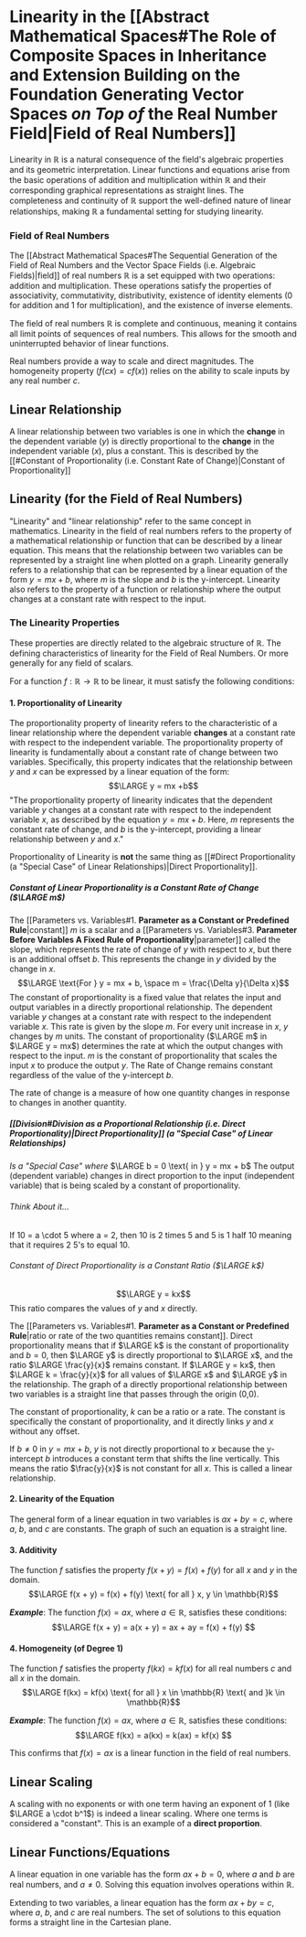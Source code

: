 # Linearity in the [[Abstract Mathematical Spaces#The Role of Composite Spaces in Inheritance and Extension Building on the Foundation Generating Vector Spaces *on Top of* the Real Number Field|Field of Real Numbers]]
Linearity in $\mathbb{R}$ is a natural consequence of the field's algebraic properties and its geometric interpretation. 
	Linear functions and equations arise from the basic operations of addition and multiplication within $\mathbb{R}$ and their corresponding graphical representations as straight lines. 
		The completeness and continuity of $\mathbb{R}$ support the well-defined nature of linear relationships, making $\mathbb{R}$ a fundamental setting for studying linearity.
### Field of Real Numbers
The [[Abstract Mathematical Spaces#The Sequential Generation of the Field of Real Numbers and the Vector Space Fields (i.e. Algebraic Fields)|field]] of real numbers $\mathbb{R}$ is a set equipped with two operations: addition and multiplication. 
	These operations satisfy the properties of associativity, commutativity, distributivity, existence of identity elements (0 for addition and 1 for multiplication), and the existence of inverse elements.

The field of real numbers $\mathbb{R}$ is complete and continuous, meaning it contains all limit points of sequences of real numbers. 
	This allows for the smooth and uninterrupted behavior of linear functions.

Real numbers provide a way to scale and direct magnitudes. 
	The homogeneity property ($f(cx) = cf(x)$) relies on the ability to scale inputs by any real number $c$.
## Linear Relationship
A linear relationship between two variables is one in which the **change** in the dependent variable ($y$) is directly proportional to the **change** in the independent variable ($x$), plus a constant.
	This is described by the [[#Constant of Proportionality (i.e. Constant Rate of Change)|Constant of Proportionality]]
## Linearity (for the Field of Real Numbers)
"Linearity" and "linear relationship" refer to the same concept in mathematics.
	Linearity in the field of real numbers refers to the property of a mathematical relationship or function that can be described by a linear equation.
		This means that the relationship between two variables can be represented by a straight line when plotted on a graph.
			Linearity generally refers to a relationship that can be represented by a linear equation of the form $y = mx + b$, where $m$ is the slope and $b$ is the y-intercept.
				Linearity also refers to the property of a function or relationship where the output changes at a constant rate with respect to the input.
### The Linearity Properties 
These properties are directly related to the algebraic structure of $\mathbb{R}$.
	The defining characteristics of linearity for the Field of Real Numbers.
		Or more generally for any field of scalars.

For a function $f: \mathbb{R} \to \mathbb{R}$ to be linear, it must satisfy the following conditions:
#### 1. Proportionality of Linearity
The proportionality property of linearity refers to the characteristic of a linear relationship where the dependent variable **changes** at a constant rate with respect to the independent variable.
	The proportionality property of linearity is fundamentally about a constant rate of change between two variables.
		Specifically, this property indicates that the relationship between $y$ and $x$ can be expressed by a linear equation of the form:
$$\LARGE y = mx +b$$
"The proportionality property of linearity indicates that the dependent variable $y$ changes at a constant rate with respect to the independent variable $x$, as described by the equation $y=mx+b$. Here, $m$ represents the constant rate of change, and $b$ is the y-intercept, providing a linear relationship between $y$ and $x$."

Proportionality of Linearity is **not** the same thing as [[#Direct Proportionality (a "Special Case" of Linear Relationships)|Direct Proportionality]].
##### Constant of Linear Proportionality is a Constant Rate of Change ($\LARGE m$)
The [[Parameters vs. Variables#1. **Parameter as a Constant or Predefined Rule**|constant]] $m$ is a scalar and a [[Parameters vs. Variables#3. **Parameter Before Variables A Fixed Rule of Proportionality**|parameter]] called the slope, which represents the rate of change of $y$ with respect to $x$, but there is an additional offset $b$.
	This represents the change in $y$ divided by the change in $x$.
$$\LARGE \text{For } y = mx + b, \space m = \frac{\Delta y}{\Delta x}$$
The constant of proportionality is a fixed value that relates the input and output variables in a directly proportional relationship.
	The dependent variable $y$ changes at a constant rate with respect to the independent variable $x$. 
		This rate is given by the slope $m$. 
			For every unit increase in $x$, $y$ changes by $m$ units.
				The constant of proportionality ($\LARGE m$ in $\LARGE y = mx$) determines the rate at which the output changes with respect to the input.
					$m$ is the constant of proportionality that scales the input $x$ to produce the output $y$.
						The Rate of Change remains constant regardless of the value of the y-intercept $b$.

The rate of change is a measure of how one quantity changes in response to changes in another quantity. 
##### [[Division#Division as a Proportional Relationship (i.e. Direct Proportionality)|Direct Proportionality]] (a "Special Case" of Linear Relationships)
*Is a "Special Case" where* $\LARGE b = 0 \text{ in } y = mx + b$ 
	The output (dependent variable) changes in direct proportion to the input (independent variable) that is being scaled by a constant of proportionality.

###### Think About it...
If 10 = a \cdot 5 where a = 2, then 10 is 2 times 5 and 5 is 1 half 10 meaning that it requires 2 5's to equal 10.  
###### Constant of Direct Proportionality is a Constant Ratio ($\LARGE k$)
$$\LARGE y = kx$$
This ratio compares the values of $y$ and $x$ directly.

The [[Parameters vs. Variables#1. **Parameter as a Constant or Predefined Rule**|ratio or rate of the two quantities remains constant]]. 
	Direct proportionality means that if $\LARGE k$ is the constant of proportionality and $b=0$, then $\LARGE y$ is directly proportional to $\LARGE x$, and the ratio $\LARGE \frac{y}{x}$ remains constant. 
		If $\LARGE y = kx$, then $\LARGE k = \frac{y}{x}$ for all values of $\LARGE x$ and $\LARGE y$ in the relationship.
			The graph of a directly proportional relationship between two variables is a straight line that passes through the origin (0,0).

The constant of proportionality, $k$ can be a ratio or a rate.
	The constant is specifically the constant of proportionality, and it directly links $y$ and $x$ without any offset.

If $b \neq 0 \text{ in } y=mx+b$, $y$ is not directly proportional to $x$ because the y-intercept $b$ introduces a constant term that shifts the line vertically.
	This means the ratio $\frac{y}{x}$​ is not constant for all $x$.
		This is called a linear relationship.
#### 2. Linearity of the Equation
The general form of a linear equation in two variables is $ax + by = c$, where $a$, $b$, and $c$ are constants.
	The graph of such an equation is a straight line.
#### 3. Additivity
The function $f$ satisfies the property $f(x + y) = f(x) + f(y)$ for all $x$ and $y$ in the domain.
$$\LARGE f(x + y) = f(x) + f(y) \text{ for all } x, y \in \mathbb{R}$$

***Example***: The function $f(x) = ax$, where $a \in \mathbb{R}$, satisfies these conditions:
$$\LARGE 
f(x + y) = a(x + y) = ax + ay = f(x) + f(y)
$$
#### 4. Homogeneity (of Degree 1)
The function $f$ satisfies the property $f(kx) = kf(x)$ for all real numbers $c$ and all $x$ in the domain.
$$\LARGE f(kx) = kf(x) \text{ for all } x \in \mathbb{R} \text{ and }k \in \mathbb{R}$$

***Example***: The function $f(x) = ax$, where $a \in \mathbb{R}$, satisfies these conditions:
$$\LARGE 
f(kx) = a(kx) = k(ax) = kf(x)
$$

This confirms that $f(x) = ax$ is a linear function in the field of real numbers.
## Linear Scaling
A scaling with no exponents or with one term having an exponent of 1 (like $\LARGE a \cdot b^1$) is indeed a linear scaling.
	Where  one terms is considered a "constant".
		This is an example of a **direct proportion**.
## Linear Functions/Equations
A linear equation in one variable has the form $ax + b = 0$, where $a$ and $b$ are real numbers, and $a \neq 0$.
	Solving this equation involves operations within $\mathbb{R}$.

Extending to two variables, a linear equation has the form $ax + by = c$, where $a$, $b$, and $c$ are real numbers.
	The set of solutions to this equation forms a straight line in the Cartesian plane.